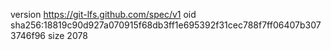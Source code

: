 version https://git-lfs.github.com/spec/v1
oid sha256:18819c90d927a070915f68db3ff1e695392f31cec788f7ff06407b3073746f96
size 2078
